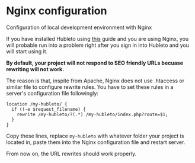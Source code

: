 # Nginx configuration

Configuration of local development environment with Nginx

If you have installed Hubleto using [this](install) guide and you are using Nginx, you will probable run into a problem right after you sign in into Hubleto and you will start using it.

**By default, your project will not respond to SEO friendly URLs becuase rewriting will not work.**

The reason is that, inspite from Apache, Nginx does not use .htaccess or similar file to configure rewrite rules. You have to set these rules in a server's configuration file followingly:

```
location /my-hubleto/ {
  if (!-e $request_filename) {
    rewrite /my-hubleto/?(.*) /my-hubleto/index.php?route=$1;
  }
}
```

Copy these lines, replace ```my-hubleto``` with whatever folder your project is located in, paste them into the Nginx configuration file and restart server.

From now on, the URL rewrites should work properly.